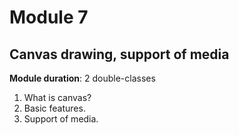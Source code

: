 # Module 7

## Canvas drawing, support of media

**Module duration**: 2 double-classes

1. What is canvas?
2. Basic features.
3. Support of media.
